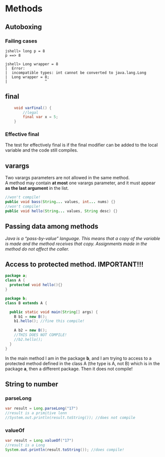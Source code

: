 # Methods
## Autoboxing
### Failing cases
```shell
jshell> long p = 8
p ==> 8

jshell> Long wrapper = 8
|  Error:
|  incompatible types: int cannot be converted to java.lang.Long
|  Long wrapper = 8;
|                 ^

```
## final
```java
    void varFinal() {
        //legal
        final var x = 5;
    }
```

### Effective final
The test for effectively final is if the final modifier can be added to the local variable and the code still compiles.
## varargs
Two varargs parameters are not allowed in the same method.  
A method may contain **at most** one varargs parameter, 
and it must appear **as the last argument** in the list.

```java
//won't compile!
public void bass(String... values, int... nums) {}
//won't compile!
public void hello(String... values, String desc) {}
```

## Passing data among methods
_Java is a “pass-by-value” language. This means that a copy of the variable is made and the method receives that copy. 
Assignments made in the method do not affect the caller._

## Access to protected method. IMPORTANT!!!
```java
package a;
class A {
  protected void hello(){}
}
```

```java
package b;
class B extends A {

  public static void main(String[] args) {
    B b1 = new B();
    b1.hello(); //fine this compile!
    
    A b2 = new B();
    //THIS DOES NOT COMPILE!
    //b2.hello();  
  }
}
```
In the main method I am in the package **b**, and I am trying to access to a protected method defined in the class A (the type is A, not B)
which is in the package **a**, then a different package.
Then it does not compile!

## String to number
### parseLong
```java
var result = Long.parseLong("17")
//result is a primitive lonn
//System.out.println(result.toString()); //does not compile
```
### valueOf
```java
var result = Long.valueOf("17")
//result is a Long
System.out.println(result.toString()); //does compile!
```
```